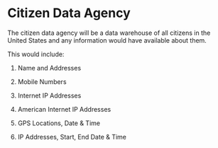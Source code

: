 # Citizen Data Agency

The citizen data agency will be a data warehouse of all citizens in the United States and any information would have available about them.

This would include:

1. Name and Addresses
2. Mobile Numbers
3. Internet IP Addresses
4. American Internet IP Addresses

5. GPS Locations, Date & Time
6. IP Addresses, Start, End Date & Time
